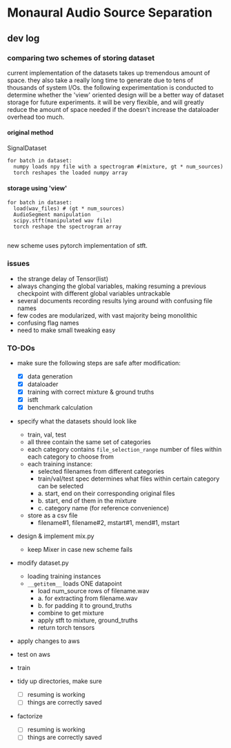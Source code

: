 #  Monaural Audio Source Separation

## dev log
### comparing two schemes of storing dataset
current implementation of the datasets takes up tremendous amount of space. they also take a really long time to generate due to tens of thousands of system I/Os. the following experimentation is conducted to determine whether the 'view' oriented design will be a better way of dataset storage for future experiments. it will be very flexible, and will greatly reduce the amount of space needed if the doesn't increase the dataloader overhead too much.
#### original method
SignalDataset
```
for batch in dataset:
  numpy loads npy file with a spectrogram #(mixture, gt * num_sources)
  torch reshapes the loaded numpy array 
```

#### storage using 'view'
```
for batch in dataset:
  load(wav_files) # (gt * num_sources)
  AudioSegment manipulation 
  scipy.stft(manipulated wav file)
  torch reshape the spectrogram array
  
```


new scheme uses pytorch implementation of stft.

### issues

- the strange delay of Tensor(list)
- always changing the global variables, making resuming a previous checkpoint with different global variables untrackable
- several documents recording results lying around with confusing file names
- few codes are modularized, with vast majority being monolithic
- confusing flag names
- need to make small tweaking easy



### TO-DOs
- make sure the following steps are safe after modification:
  - [x] data generation
  - [x] dataloader
  - [x] training with correct mixture & ground truths
  - [x] istft
  - [x] benchmark calculation

- specify what the datasets should look like
  - train, val, test
  - all three contain the same set of categories
  - each category contains `file_selection_range` number of files within each category to choose from
  - each training instance:
    - selected filenames from different categories
    - train/val/test spec determines what files within certain category can be selected
    - a. start, end on their corresponding original files
    - b. start, end of them in the mixture
    - c. category name (for reference convenience)
  - store as a csv file 
    - filename#1, filename#2, mstart#1, mend#1, mstart 
   
- design & implement mix.py
  - keep Mixer in case new scheme fails

- modify dataset.py
  - loading training instances
  - `__getitem__` loads ONE datapoint
    - load num_source rows of filename.wav
    - a. for extracting from filename.wav
    - b. for padding it to ground_truths
    - combine to get mixture
    - apply stft to mixture, ground_truths
    - return torch tensors

- apply changes to aws
- test on aws
- train

- tidy up directories, make sure
  - [ ] resuming is working
  - [ ] things are correctly saved
- factorize
  - [ ] resuming is working
  - [ ] things are correctly saved
